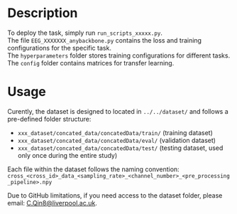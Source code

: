 # Description
To deploy the task, simply run `run_scripts_xxxxx.py`.  
The file `EEG_XXXXXXX_anybackbone.py` contains the loss and training configurations for the specific task.  
The `hyperparameters` folder stores training configurations for different tasks.  
The `config` folder contains matrices for transfer learning.

# Usage
Curently, the dataset is designed to located in `../../dataset/` and follows a pre-defined folder structure:

- `xxx_dataset/concated_data/concatedData/train/` (training dataset)
- `xxx_dataset/concated_data/concatedData/eval/` (validation dataset)
- `xxx_dataset/concated_data/concatedData/test/` (testing dataset, used only once during the entire study)

Each file within the dataset follows the naming convention:
`cross_<cross_id>_data_<sampling_rate>_<channel_number>_<pre_processing_pipeline>.npy`

Due to GitHub limitations, if you need access to the dataset folder, please email: [C.Qin8@liverpool.ac.uk](mailto:C.Qin8@liverpool.ac.uk).

